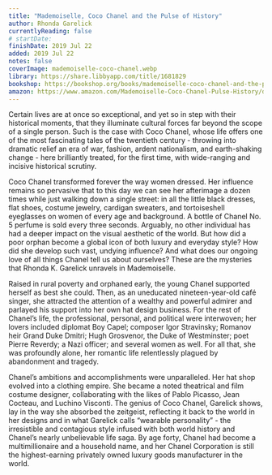 ```yaml
---
title: "Mademoiselle, Coco Chanel and the Pulse of History"
author: Rhonda Garelick
currentlyReading: false
# startDate:
finishDate: 2019 Jul 22
added: 2019 Jul 22
notes: false
coverImage: mademoiselle-coco-chanel.webp
library: https://share.libbyapp.com/title/1681829
bookshop: https://bookshop.org/books/mademoiselle-coco-chanel-and-the-pulse-of-history-257bb955-84d9-43d0-9f9b-3d20fc5b2c6c/9780812981858
amazon: https://www.amazon.com/Mademoiselle-Coco-Chanel-Pulse-History/dp/0812981855
---
```


Certain lives are at once so exceptional, and yet so in step with their historical moments, that they illuminate cultural forces far beyond the scope of a single person. Such is the case with Coco Chanel, whose life offers one of the most fascinating tales of the twentieth century - throwing into dramatic relief an era of war, fashion, ardent nationalism, and earth-shaking change - here brilliantly treated, for the first time, with wide-ranging and incisive historical scrutiny.

Coco Chanel transformed forever the way women dressed. Her influence remains so pervasive that to this day we can see her afterimage a dozen times while just walking down a single street: in all the little black dresses, flat shoes, costume jewelry, cardigan sweaters, and tortoiseshell eyeglasses on women of every age and background. A bottle of Chanel No. 5 perfume is sold every three seconds. Arguably, no other individual has had a deeper impact on the visual aesthetic of the world. But how did a poor orphan become a global icon of both luxury and everyday style? How did she develop such vast, undying influence? And what does our ongoing love of all things Chanel tell us about ourselves? These are the mysteries that Rhonda K. Garelick unravels in Mademoiselle.

Raised in rural poverty and orphaned early, the young Chanel supported herself as best she could. Then, as an uneducated nineteen-year-old café singer, she attracted the attention of a wealthy and powerful admirer and parlayed his support into her own hat design business. For the rest of Chanel’s life, the professional, personal, and political were interwoven; her lovers included diplomat Boy Capel; composer Igor Stravinsky; Romanov heir Grand Duke Dmitri; Hugh Grosvenor, the Duke of Westminster; poet Pierre Reverdy; a Nazi officer; and several women as well. For all that, she was profoundly alone, her romantic life relentlessly plagued by abandonment and tragedy.

Chanel’s ambitions and accomplishments were unparalleled. Her hat shop evolved into a clothing empire. She became a noted theatrical and film costume designer, collaborating with the likes of Pablo Picasso, Jean Cocteau, and Luchino Visconti. The genius of Coco Chanel, Garelick shows, lay in the way she absorbed the zeitgeist, reflecting it back to the world in her designs and in what Garelick calls “wearable personality” - the irresistible and contagious style infused with both world history and Chanel’s nearly unbelievable life saga. By age forty, Chanel had become a multimillionaire and a household name, and her Chanel Corporation is still the highest-earning privately owned luxury goods manufacturer in the world.  
